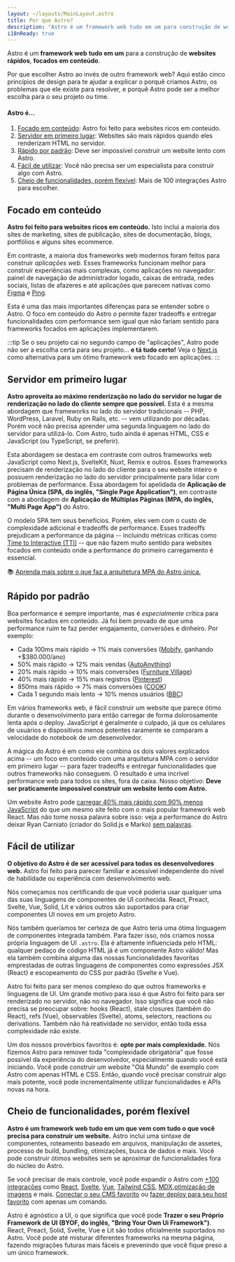 ```yaml
---
layout: ~/layouts/MainLayout.astro
title: Por que Astro?
description: "Astro é um framework web tudo em um para construção de websites rápidos, centrados em conteúdo. Aprenda mais."
i18nReady: true
---
```


Astro é um **framework web** **tudo em um** para a construção de **websites rápidos**, **focados em conteúdo**.

Por que escolher Astro ao invés de outro framework web? Aqui estão cinco princípios de design para te ajudar a explicar o porquê criamos Astro, os problemas que ele existe para resolver, e porquê Astro pode ser a melhor escolha para o seu projeto ou time.

#### Astro é...

1. [Focado em conteúdo](#focado-em-conteúdo): Astro foi feito para websites ricos em conteúdo.
2. [Servidor em primeiro lugar](#servidor-em-primeiro-lugar): Websites são mais rápidos quando eles renderizam HTML no servidor.
3. [Rápido por padrão](#rápido-por-padrão): Deve ser impossível construir um website lento com Astro.
4. [Fácil de utilizar](#fácil-de-utilizar): Você não precisa ser um especialista para construir algo com Astro.
5. [Cheio de funcionalidades, porém flexível](#cheio-de-funcionalidades-porém-flexível): Mais de 100 integrações Astro para escolher.

## Focado em conteúdo

**Astro foi feito para websites ricos em conteúdo.** Isto inclui a maioria dos sites de marketing, sites de publicação, sites de documentação, blogs, portfólios e alguns sites ecommerce.

Em contraste, a maioria dos frameworks web modernos foram feitos para construir *aplicações web*. Esses frameworks funcionam melhor para construir experiências mais complexas, como aplicações no navegador: painel de navegação de administrador logado, caixas de entrada, redes sociais, listas de afazeres e até aplicações que parecem nativas como [Figma](https://figma.com/) e [Ping](https://ping.gg/).

Esta é uma das mais importantes diferenças para se entender sobre o Astro. O foco em conteúdo do Astro o permite fazer tradeoffs e entregar funcionalidades com performance sem igual que não fariam sentido para frameworks focados em aplicações implementarem.

:::tip
Se o seu projeto cai no segundo campo de "aplicações", Astro pode não ser a escolha certa para seu projeto... **e tá tudo certo!** Veja o [Next.js](https://nextjs.org/) como alternativa para um ótimo framework web focado em aplicações.
:::

## Servidor em primeiro lugar

**Astro aproveita ao máximo renderização no lado do servidor no lugar de renderização no lado do cliente sempre que possível.** Esta é a mesma abordagem que frameworks no lado do servidor tradicionais -- PHP, WordPress, Laravel, Ruby on Rails, etc. -- vem utilizando por décadas. Porém você não precisa aprender uma segunda linguagem no lado do servidor para utilizá-lo. Com Astro, tudo ainda é apenas HTML, CSS e JavaScript (ou TypeScript, se preferir).

Esta abordagem se destaca em contraste com outros frameworks web JavaScript como Next.js, SvelteKit, Nuxt, Remix e outros. Esses frameworks precisam de renderização no lado do cliente para o seu website inteiro e possuem renderização no lado do servidor principalmente para lidar com problemas de performance. Essa abordagem foi apelidada de **Aplicação de Página Única (SPA, do inglês, "Single Page Application")**, em contraste com a abordagem de **Aplicação de Múltiplas Páginas (MPA, do inglês, "Multi Page App")** do Astro.

O modelo SPA tem seus benefícios. Porém, eles vem com o custo de complexidade adicional e tradeoffs de performance. Esses tradeoffs prejudicam a performance da página -- incluindo métricas críticas como [Time to Interactive (TTI)](https://web.dev/interactive/) -- que não fazem muito sentido para websites focados em conteúdo onde a performance do primeiro carregamento é essencial.

📚 [Aprenda mais sobre o que faz a arquitetura MPA do Astro única.](/pt-br/concepts/mpa-vs-spa/)


## Rápido por padrão

Boa performance é sempre importante, mas é *especialmente* crítica para websites focados em conteúdo. Já foi bem provado de que uma performance ruim te faz perder engajamento, conversões e dinheiro. Por exemplo:

- Cada 100ms mais rápido → 1% mais conversões ([Mobify](https://web.dev/why-speed-matters/), ganhando +$380.000/ano)
- 50% mais rápido → 12% mais vendas ([AutoAnything](https://www.digitalcommerce360.com/2010/08/19/web-accelerator-revs-conversion-and-sales-autoanything/))
- 20% mais rápido → 10% mais conversões ([Furniture Village](https://www.thinkwithgoogle.com/intl/en-gb/marketing-strategies/app-and-mobile/furniture-village-and-greenlight-slash-page-load-times-boosting-user-experience/))
- 40% mais rápido → 15% mais registros ([Pinterest](https://medium.com/pinterest-engineering/driving-user-growth-with-performance-improvements-cfc50dafadd7))
- 850ms mais rápido → 7% mais conversões ([COOK](https://web.dev/why-speed-matters/))
- Cada 1 segundo mais lento → 10% menos usuários ([BBC](https://www.creativebloq.com/features/how-the-bbc-builds-websites-that-scale))

Em vários frameworks web, é fácil construir um website que parece ótimo durante o desenvolvimento para então carregar de forma dolorosamente lenta após o deploy. JavaScript é geralmente o culpado, já que os celulares de usuários e dispositivos menos potentes raramente se comparam a velocidade do notebook de um desenvolvedor.

A mágica do Astro é em como ele combina os dois valores explicados acima -- um foco em conteúdo com uma arquitetura MPA com o servidor em primeiro lugar -- para fazer tradeoffs e entregar funcionalidades que outros frameworks não conseguem. O resultado é uma incrível performance web para todos os sites, fora da caixa. Nosso objetivo: **Deve ser praticamente impossível construir um website lento com Astro.**

Um website Astro pode [carregar 40% mais rápido com 90% menos JavaScript](https://twitter.com/t3dotgg/status/1437195415439360003) do que um mesmo site feito com o mais popular framework web React. Mas não tome nossa palavra sobre isso: veja a performance do Astro deixar Ryan Carniato (criador do Solid.js e Marko) [sem palavras](https://youtu.be/2ZEMb_H-LYE?t=8163).

## Fácil de utilizar

**O objetivo do Astro é de ser acessível para todos os desenvolvedores web.** Astro foi feito para parecer familiar e acessível independente do nível de habilidade ou experiência com desenvolvimento web.

Nós começamos nos certificando de que você poderia usar qualquer uma das suas linguagens de componentes de UI conhecida. React, Preact, Svelte, Vue, Solid, Lit e vários outros são suportados para criar componentes UI novos em um projeto Astro.

Nós também queríamos ter certeza de que Astro teria uma ótima linguagem de componentes integrada também. Para fazer isso, nós criamos nossa própria linguagem de UI `.astro`. Ela é altamente influenciada pelo HTML: qualquer pedaço de código HTML já é um componente Astro válido! Mas ela também combina alguma das nossas funcionalidades favoritas emprestadas de outras linguagens de componentes como expressões JSX (React) e escopeamento do CSS por padrão (Svelte e Vue).

Astro foi feito para ser menos complexo do que outros frameworks e linguagens de UI. Um grande motivo para isso é que Astro foi feito para ser renderizado no servidor, não no navegador. Isso significa que você não precisa se preocupar sobre: hooks (React), stale closures (também do React), refs (Vue), observables (Svelte), atoms, selectors, reactions ou derivations. Também não há reatividade no servidor, então toda essa complexidade não existe.

Um dos nossos provérbios favoritos é: **opte por mais complexidade.** Nós fizemos Astro para remover toda "complexidade obrigatória" que fosse possível da experiência do desenvolvedor, especialmente quando você está iniciando. Você pode construir um website "Olá Mundo" de exemplo com Astro com apenas HTML e CSS. Então, quando você precisar construir algo mais potente, você pode incrementalmente  utilizar funcionalidades e APIs novas na hora. 


## Cheio de funcionalidades, porém flexível

**Astro é um framework web tudo em um que vem com tudo o que você precisa para construir um website.** Astro inclui uma sintaxe de componentes, roteamento baseado em arquivos, manipulação de assetes, processo de build, bundling, otimizações, busca de dados e mais. Você pode construir ótimos websites sem se aproximar de funcionalidades fora do núcleo do Astro.

Se você precisar de mais controle, você pode expandir o Astro com [+100 integrações](https://astro.build/integrations/) como [React](https://www.npmjs.com/package/@astrojs/react), [Svelte](https://www.npmjs.com/package/@astrojs/svelte), [Vue](https://www.npmjs.com/package/@astrojs/vue), [Tailwind CSS](https://www.npmjs.com/package/@astrojs/tailwind), [MDX](https://www.npmjs.com/package/@astrojs/mdx),[otimização de imagens](https://www.npmjs.com/package/@astrojs/images) e mais. [Conectar o seu CMS favorito](https://astro.build/integrations/) ou [fazer deploy para seu host favorito](/pt-br/guides/deploy/) com apenas um comando.

Astro é agnóstico a UI, o que significa que você pode **Trazer o seu Próprio Framework de UI (BYOF, do inglês, "Bring Your Own Ui Framework")**. React, Preact, Solid, Svelte, Vue e Lit são todos oficialmente suportados no Astro. Você pode até misturar diferentes frameworks na mesma página, fazendo migrações futuras mais fáceis e prevenindo que você fique preso a um único framework.
